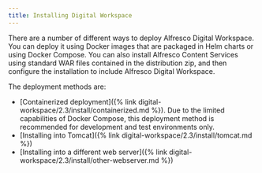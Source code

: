 ```yaml
---
title: Installing Digital Workspace
---
```

There are a number of different ways to deploy Alfresco Digital Workspace. You can deploy it using Docker images that are packaged in Helm charts or using Docker Compose. You can also install Alfresco Content Services using standard WAR files contained in the distribution zip, and then configure the installation to include Alfresco Digital Workspace.

The deployment methods are:

* [Containerized deployment]({% link digital-workspace/2.3/install/containerized.md %}). Due to the limited capabilities of Docker Compose, this deployment method is recommended for development and test environments only.
* [Installing into Tomcat]({% link digital-workspace/2.3/install/tomcat.md %})
* [Installing into a different web server]({% link digital-workspace/2.3/install/other-webserver.md %})
